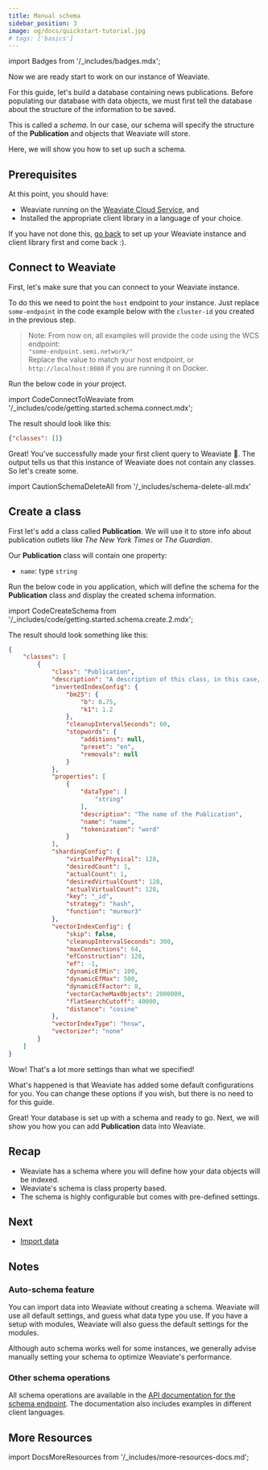 ```yaml
---
title: Manual schema
sidebar_position: 3
image: og/docs/quickstart-tutorial.jpg
# tags: ['basics']
---
```

import Badges from '/_includes/badges.mdx';

<Badges/>

Now we are ready start to work on our instance of Weaviate.

For this guide, let's build a database containing news publications. Before populating our database with data objects, we must first tell the database about the structure of the information to be saved. 

This is called a _schema_. In our case, our schema will specify the structure of the **Publication** and objects that Weaviate will store.

Here, we will show you how to set up such a schema.

## Prerequisites 

At this point, you should have: 
- Weaviate running on the [Weaviate Cloud Service](https://console.semi.technology), and
- Installed the appropriate client library in a language of your choice. 

If you have not done this, [go back](./installation.md) to set up your Weaviate instance and client library first and come back :).

## Connect to Weaviate

First, let's make sure that you can connect to your Weaviate instance.

To do this we need to point the `host` endpoint to *your* instance. Just replace `some-endpoint` in the code example below with the `cluster-id` you created in the previous step.

> Note: From now on, all examples will provide the code using the WCS endpoint:<br/> `"some-endpoint.semi.network/"`<br/>Replace the value to match your host endpoint, or `http://localhost:8080` if you are running it on Docker.

Run the below code in your project.

import CodeConnectToWeaviate from '/_includes/code/getting.started.schema.connect.mdx';

<CodeConnectToWeaviate />

The result should look like this:

```json
{"classes": []}
```

Great! You've successfully made your first client query to Weaviate 🎉. The output tells us that this instance of Weaviate does not contain any classes. So let's create some.

import CautionSchemaDeleteAll from '/_includes/schema-delete-all.mdx'

<CautionSchemaDeleteAll />

## Create a class

First let's add a class called **Publication**. We will use it to store info about publication outlets like *The New York Times* or *The Guardian*.

Our **Publication** class will contain one property:
* `name`: type `string`

Run the below code in you application, which will define the schema for the **Publication** class and display the created schema information.

import CodeCreateSchema from '/_includes/code/getting.started.schema.create.2.mdx';

<CodeCreateSchema />

The result should look something like this:

```json
{
    "classes": [
        {
            "class": "Publication",
            "description": "A description of this class, in this case, it's about publications",
            "invertedIndexConfig": {
                "bm25": {
                    "b": 0.75,
                    "k1": 1.2
                },
                "cleanupIntervalSeconds": 60,
                "stopwords": {
                    "additions": null,
                    "preset": "en",
                    "removals": null
                }
            },
            "properties": [
                {
                    "dataType": [
                        "string"
                    ],
                    "description": "The name of the Publication",
                    "name": "name",
                    "tokenization": "word"
                }
            ],
            "shardingConfig": {
                "virtualPerPhysical": 128,
                "desiredCount": 1,
                "actualCount": 1,
                "desiredVirtualCount": 128,
                "actualVirtualCount": 128,
                "key": "_id",
                "strategy": "hash",
                "function": "murmur3"
            },
            "vectorIndexConfig": {
                "skip": false,
                "cleanupIntervalSeconds": 300,
                "maxConnections": 64,
                "efConstruction": 128,
                "ef": -1,
                "dynamicEfMin": 100,
                "dynamicEfMax": 500,
                "dynamicEfFactor": 8,
                "vectorCacheMaxObjects": 2000000,
                "flatSearchCutoff": 40000,
                "distance": "cosine"
            },
            "vectorIndexType": "hnsw",
            "vectorizer": "none"
        }
    ]
}
```

Wow! That's a lot more settings than what we specified!

What's happened is that Weaviate has added some default configurations for you. You can change these options if you wish, but there is no need to for this guide.

Great! Your database is set up with a schema and ready to go. Next, we will show you how you can add **Publication** data into Weaviate.

## Recap

* Weaviate has a schema where you will define how your data objects will be indexed.
* Weaviate's schema is class property based.
* The schema is highly configurable but comes with pre-defined settings.

## Next

* [Import data](./import.md)

## Notes

### Auto-schema feature

You can import data into Weaviate without creating a schema. Weaviate will use all default settings, and guess what data type you use. If you have a setup with modules, Weaviate will also guess the default settings for the modules.

Although auto schema works well for some instances, we generally advise manually setting your schema to optimize Weaviate's performance.

### Other schema operations

All schema operations are available in the [API documentation for the schema endpoint](../restful-api-references/schema.html). The documentation also includes examples in different client languages.

## More Resources

import DocsMoreResources from '/_includes/more-resources-docs.md';

<DocsMoreResources />
